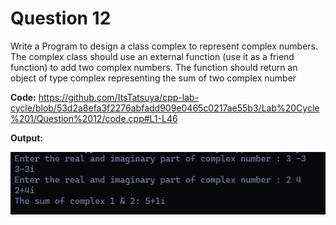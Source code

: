 Question 12
========

Write a Program to design a class complex to represent complex numbers. The
complex class should use an external function (use it as a friend function) to
add two complex numbers. The function should return an object of type
complex representing the sum of two complex number


**Code:**
https://github.com/ItsTatsuya/cpp-lab-cycle/blob/53d2a8efa3f2276abfadd909e0465c0217ae55b3/Lab%20Cycle%201/Question%2012/code.cpp#L1-L46

**Output:**


![image](/Lab%20Cycle%201/Question%2012/output.png)